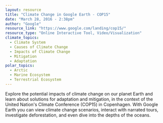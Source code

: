 ```yaml
---
layout: resource
title: "Climate Change in Google Earth - COP15"
date: "March 28, 2016 - 2:38pm"
author: "Google"
resource_link: "https://www.google.com/landing/cop15/"
resource_type: "Online Interactive Tool, Video/Visualization"
climate_topics:
  - Climate System
  - Causes of Climate Change
  - Impacts of Climate Change
  - Mitigation
  - Adaptation
polar_topics:
  - Arctic
  - Marine Ecosystem
  - Terrestrial Ecosystem
---
```


Explore the potential impacts of climate change on our planet Earth and learn about solutions for adaptation and mitigation, in the context of the United Nation's Climate Conference (COP15) in Copenhagen. With Google Earth you can view climate change scenarios, interact with narrated tours, investigate deforestation, and even dive into the depths of the oceans.